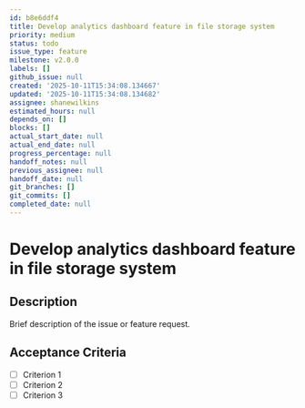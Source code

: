 ```yaml
---
id: b8e6ddf4
title: Develop analytics dashboard feature in file storage system
priority: medium
status: todo
issue_type: feature
milestone: v2.0.0
labels: []
github_issue: null
created: '2025-10-11T15:34:08.134667'
updated: '2025-10-11T15:34:08.134682'
assignee: shanewilkins
estimated_hours: null
depends_on: []
blocks: []
actual_start_date: null
actual_end_date: null
progress_percentage: null
handoff_notes: null
previous_assignee: null
handoff_date: null
git_branches: []
git_commits: []
completed_date: null
---
```


# Develop analytics dashboard feature in file storage system

## Description

Brief description of the issue or feature request.

## Acceptance Criteria

- [ ] Criterion 1
- [ ] Criterion 2
- [ ] Criterion 3